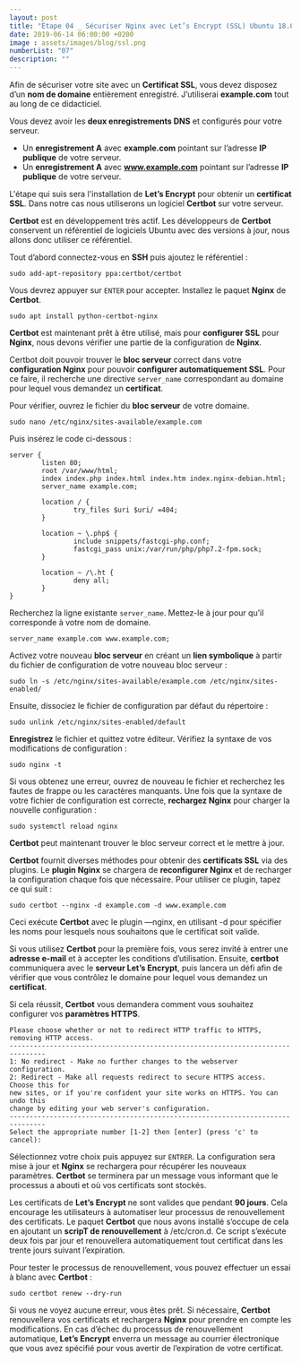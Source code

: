 ```yaml
---
layout: post
title: "Étape 04 _ Sécuriser Nginx avec Let’s Encrypt (SSL) Ubuntu 18.04 LTS"
date: 2019-06-14 06:00:00 +0200
image : assets/images/blog/ssl.png
numberList: "07"
description: ""
---
```


Afin de sécuriser votre site avec un **Certificat SSL**, vous devez disposez d’un **nom de domaine** entièrement enregistré. J’utiliserai **example.com** tout au long de ce didacticiel.

Vous devez avoir les **deux enregistrements DNS** et configurés pour votre serveur. 

- Un **enregistrement A** avec **example.com** pointant sur l’adresse **IP publique** de votre serveur.
- Un **enregistrement A** avec **www.example.com** pointant sur l’adresse **IP publique** de votre serveur.

L'étape qui suis sera l'installation de **Let’s Encrypt** pour obtenir un **certificat SSL**. Dans notre cas nous utiliserons un logiciel **Certbot** sur votre serveur.

**Certbot** est en développement très actif. Les développeurs de **Certbot** conservent un référentiel de logiciels Ubuntu avec des versions à jour, nous allons donc utiliser ce référentiel.

Tout d’abord connectez-vous en **SSH** puis ajoutez le référentiel :

``` 
sudo add-apt-repository ppa:certbot/certbot
```

Vous devrez appuyer sur `ENTER` pour accepter.
Installez le paquet **Nginx** de **Certbot**.

```
sudo apt install python-certbot-nginx
```

**Certbot** est maintenant prêt à être utilisé, mais pour **configurer SSL** pour **Nginx**, nous devons vérifier une partie de la configuration de **Nginx**.

Certbot doit pouvoir trouver le **bloc serveur** correct dans votre **configuration Nginx** pour pouvoir **configurer automatiquement SSL**. Pour ce faire, il recherche une directive `server_name` correspondant au domaine pour lequel vous demandez un **certificat**.

Pour vérifier, ouvrez le fichier du **bloc serveur** de votre domaine.

```
sudo nano /etc/nginx/sites-available/example.com
```

Puis insérez le code ci-dessous : 

```
server {
        listen 80;
        root /var/www/html;
        index index.php index.html index.htm index.nginx-debian.html;
        server_name example.com;

        location / {
                try_files $uri $uri/ =404;
        }

        location ~ \.php$ {
                include snippets/fastcgi-php.conf;
                fastcgi_pass unix:/var/run/php/php7.2-fpm.sock;
        }

        location ~ /\.ht {
                deny all;
        }
}
```

Recherchez la ligne existante `server_name`.
Mettez-le à jour pour qu’il corresponde à votre nom de domaine.

```
server_name example.com www.example.com;
```

Activez votre nouveau **bloc serveur** en créant un **lien symbolique** à partir du fichier de configuration de votre nouveau bloc serveur : 

```
sudo ln -s /etc/nginx/sites-available/example.com /etc/nginx/sites-enabled/
```

Ensuite, dissociez le fichier de configuration par défaut du répertoire :

```
sudo unlink /etc/nginx/sites-enabled/default
```

**Enregistrez** le fichier et quittez votre éditeur. Vérifiez la syntaxe de vos modifications de configuration :

```
sudo nginx -t
```

Si vous obtenez une erreur, ouvrez de nouveau le fichier et recherchez les fautes de frappe ou les caractères manquants. Une fois que la syntaxe de votre fichier de configuration est correcte, **rechargez Nginx** pour charger la nouvelle configuration :

```
sudo systemctl reload nginx
```

**Certbot** peut maintenant trouver le bloc serveur correct et le mettre à jour.

**Certbot** fournit diverses méthodes pour obtenir des **certificats SSL** via des plugins. Le **plugin Nginx** se chargera de **reconfigurer Nginx** et de recharger la configuration chaque fois que nécessaire. Pour utiliser ce plugin, tapez ce qui suit :

```
sudo certbot --nginx -d example.com -d www.example.com
```

Ceci exécute **Certbot** avec le plugin —nginx, en utilisant -d pour spécifier les noms pour lesquels nous souhaitons que le certificat soit valide.

Si vous utilisez **Certbot** pour la première fois, vous serez invité à entrer une **adresse e-mail** et à accepter les conditions d’utilisation. Ensuite, **certbot** communiquera avec le **serveur Let’s Encrypt**, puis lancera un défi afin de vérifier que vous contrôlez le domaine pour lequel vous demandez un **certificat**.

Si cela réussit, **Certbot** vous demandera comment vous souhaitez configurer vos **paramètres HTTPS**.

```
Please choose whether or not to redirect HTTP traffic to HTTPS, removing HTTP access.
-------------------------------------------------------------------------------
1: No redirect - Make no further changes to the webserver configuration.
2: Redirect - Make all requests redirect to secure HTTPS access. Choose this for
new sites, or if you're confident your site works on HTTPS. You can undo this
change by editing your web server's configuration.
-------------------------------------------------------------------------------
Select the appropriate number [1-2] then [enter] (press 'c' to cancel):
```

Sélectionnez votre choix puis appuyez sur `ENTRER`. La configuration sera mise à jour et **Nginx** se rechargera pour récupérer les nouveaux paramètres. **Certbot** se terminera par un message vous informant que le processus a abouti et où vos certificats sont stockés.

Les certificats de **Let’s Encrypt** ne sont valides que pendant **90 jours**. Cela encourage les utilisateurs à automatiser leur processus de renouvellement des certificats. Le paquet **Certbot** que nous avons installé s’occupe de cela en ajoutant un **scripT de renouvellement** à /etc/cron.d. Ce script s’exécute deux fois par jour et renouvellera automatiquement tout certificat dans les trente jours suivant l’expiration.

Pour tester le processus de renouvellement, vous pouvez effectuer un essai à blanc avec **Certbot** :

```
sudo certbot renew --dry-run
```

Si vous ne voyez aucune erreur, vous êtes prêt. Si nécessaire, **Certbot** renouvellera vos certificats et rechargera **Nginx** pour prendre en compte les modifications. En cas d’échec du processus de renouvellement automatique, **Let’s Encrypt** enverra un message au courrier électronique que vous avez spécifié pour vous avertir de l’expiration de votre certificat.
